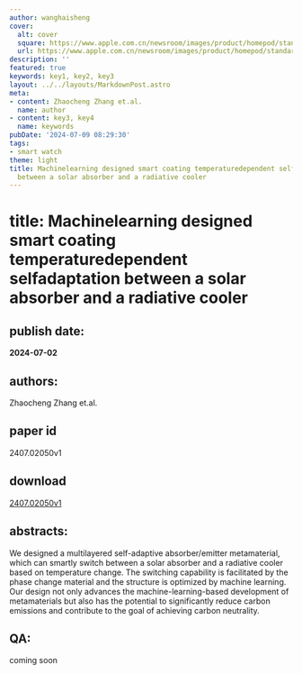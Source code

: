 ```yaml
---
author: wanghaisheng
cover:
  alt: cover
  square: https://www.apple.com.cn/newsroom/images/product/homepod/standard/Apple-HomePod-hero-230118_big.jpg.large_2x.jpg
  url: https://www.apple.com.cn/newsroom/images/product/homepod/standard/Apple-HomePod-hero-230118_big.jpg.large_2x.jpg
description: ''
featured: true
keywords: key1, key2, key3
layout: ../../layouts/MarkdownPost.astro
meta:
- content: Zhaocheng Zhang et.al.
  name: author
- content: key3, key4
  name: keywords
pubDate: '2024-07-09 08:29:30'
tags:
- smart watch
theme: light
title: Machinelearning designed smart coating temperaturedependent selfadaptation
  between a solar absorber and a radiative cooler
---
```


# title: Machinelearning designed smart coating temperaturedependent selfadaptation between a solar absorber and a radiative cooler 
## publish date: 
**2024-07-02** 
## authors: 
  Zhaocheng Zhang et.al. 
## paper id
2407.02050v1
## download
[2407.02050v1](http://arxiv.org/abs/2407.02050v1)
## abstracts:
We designed a multilayered self-adaptive absorber/emitter metamaterial, which can smartly switch between a solar absorber and a radiative cooler based on temperature change. The switching capability is facilitated by the phase change material and the structure is optimized by machine learning. Our design not only advances the machine-learning-based development of metamaterials but also has the potential to significantly reduce carbon emissions and contribute to the goal of achieving carbon neutrality.
## QA:
coming soon
